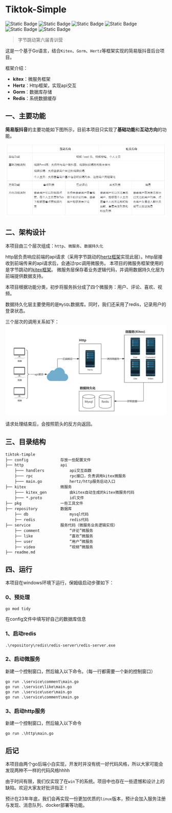 
 # Tiktok-Simple

![Static Badge](https://img.shields.io/badge/go-b)
![Static Badge](https://img.shields.io/badge/kitex-blue)
![Static Badge](https://img.shields.io/badge/hertz-red?link=https://www.cloudwego.io/zh/docs/hertz/overview/)
![Static Badge](https://img.shields.io/badge/gorm-blue)
![Static Badge](https://img.shields.io/badge/redis-b)
![Static Badge](https://img.shields.io/badge/字节跳动青训营-blue)


> 字节跳动第六届青训营

这是一个基于Go语言，结合`Kitex`、`Gorm`、`Hertz`等框架实现的简易版抖音后台项目。

框架介绍：
- **kitex**：微服务框架
- **Hertz**：Http框架，实现api交互
- **Gorm**：数据库存储
- **Redis**：系统数据缓存

## 一、主要功能
**简易版抖音**的主要功能如下图所示，目前本项目只实现了**基础功能**和**互动方向**的功能。

<div align="center">

![functions.png](pics%2Ffunctions.png)

</div>


## 二、架构设计
本项目由三个层次组成：`http`、`微服务`、`数据持久化`

http层负责响应前端的api请求（采用字节跳动的[hertz框架](https://www.cloudwego.io/zh/docs/hertz/overview/)实现此层）。http层接收到前端传来的api请求后，会通过rpc调用微服务。
本项目的微服务框架使用的是字节跳动的[kitex框架](https://www.cloudwego.io/zh/docs/kitex/getting-started/)。
微服务层保存着业务逻辑代码，并调用数据持久化层为前端提供数据支持。

本项目根据功能分类，初步将服务拆分成了四个微服务：用户、评论、喜欢、视频。

数据持久化层主要使用的是`MySQL`数据库。同时，我们还采用了redis，记录用户的登录状态。

三个层次的调用关系如下：
![call.png](pics%2Fcall.png)

请求处理结束后，会按照箭头的反方向返回。


## 三、目录结构
```shell
tiktok-timple
├── config              存放一些配置文件
├── http                api
    ├─── handlers           api交互函数   
    ├─── rpc                rpc接口，负责调用kitex微服务
    ├─── main.go            hertz/http服务启动入口
├── kitex               微服务
    ├─── kitex_gen          由kitex自动生成的kitex微服务代码
    ├─── *.proto            idl文件
├── pkg                 一些工具文件
├── repository          数据库
    ├── db                  mysql代码
    ├── redis               redis代码
├── service             服务代码（微服务业务逻辑实现）
    ├── comment             “评论”微服务
    ├── like                “喜欢”微服务
    ├── user                “用户”微服务
    ├── video               “视频”微服务
├── readme.md
```

## 四、运行
本项目在windows环境下运行，保姆级启动步骤如下：
### 0、预处理
```shell
go mod tidy
```
在config文件中填写好自己的数据库信息
### 1、启动redis
```shell
.\repository\redis\redis-server\redis-server.exe
```

### 2、启动微服务
新建一个控制窗口，然后输入以下命令。（每一行都需要一个新的控制窗口）
```shell
go run .\service\comment\main.go
go run .\service\like\main.go
go run .\service\user\main.go
go run .\service\comment\main.go
```
### 3、启动http服务
新建一个控制窗口，然后输入以下命令
```shell
go run .\http\main.go
```

## 后记
本项目由两个go后端小白实现，开发时并没有统一好代码风格，所以大家可能会发现两种不一样的代码风格hhhh

由于时间有限，我们仅实现了在`win`下的系统。项目中也存在一些遗憾和设计上的缺陷。欢迎大家友好批评指正！

预计在23年年底，我们会再实现一份更加优质的`linux`版本，预计会加入服务注册与发现、消息队列、docker部署等功能。
